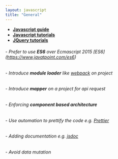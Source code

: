 ```yaml
---
layout: javascript
title: "General"
---
```


- **[Javascript guide](https://google.github.io/styleguide/jsguide.html)**
- **[Javascript tutorials](https://javascript.info/)**
- **[JQuery tutorials](https://www.w3schools.com/jquery/default.asp)**


###### - Prefer to use **ES6** over Ecmascript 2015 [ES6] (https://www.javatpoint.com/es6)
###### - Introduce **module loader** like [webpack](https://webpack.js.org/) on project
###### - Introduce **mapper** on a project for api request
###### - Enforcing **component based architecture**
###### - Use automation to prettify the code e.g. [Prettier](https://prettier.io/)
###### - Adding documentation e.g. [jsdoc](http://usejsdoc.org/)
###### - Avoid data mutation

